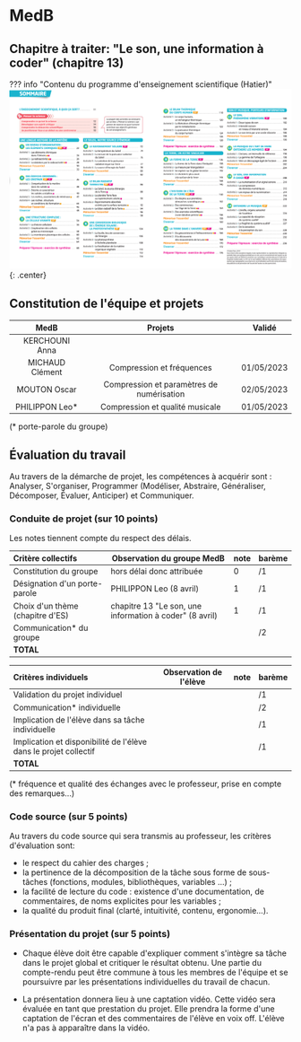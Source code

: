 # MedB

## Chapitre à traiter: "Le son, une information à coder" (chapitre 13)

??? info "Contenu du programme d'enseignement scientifique (Hatier)"
    ![image](data/sommaireES_Hatier.png){: .center}
    




## Constitution de l'équipe et projets


| MedB            | Projets                                   | Validé     |
|:---------------:|:-----------------------------------------:|------------|
| KERCHOUNI Anna  |                                           |            |
| MICHAUD Clément | Compression et fréquences                 | 01/05/2023 |
| MOUTON Oscar    | Compression et paramètres de numérisation | 02/05/2023 |
| PHILIPPON Leo*  | Compression et qualité musicale           | 01/05/2023 |

(* porte-parole du groupe)

## Évaluation du travail 

Au travers de la démarche de projet, les compétences à acquérir sont : Analyser, S'organiser, Programmer (Modéliser, Abstraire, Généraliser, Décomposer, Évaluer, Anticiper) et Communiquer.

### Conduite de projet (sur 10 points)

Les notes tiennent compte du respect des délais.

| Critère collectifs               | Observation du groupe MedB                              | note | barème |
|:---------------------------------|---------------------------------------------------------|------|--------|
| Constitution du groupe           | hors délai donc attribuée                               | 0    | /1     |
| Désignation d'un porte-parole    | PHILIPPON Leo (8 avril)                                 | 1    | /1     |
| Choix d'un thème (chapitre d'ES) | chapitre 13 "Le son, une information à coder" (8 avril) | 1    | /1     |
| Communication* du groupe         |                                                         |      | /2     |
| **TOTAL**                        |                                                         |      |        |

| Critères individuels                                             | Observation de l'élève | note | barème |
|:-----------------------------------------------------------------|------------------------|------|--------|
| Validation du projet individuel                                  |                        |      | /1     |
| Communication* individuelle                                      |                        |      | /2     |
| Implication de l'élève dans sa tâche individuelle                |                        |      | /1     |
| Implication et disponibilité de l'élève dans le projet collectif |                        |      | /1     |
| **TOTAL**                                                        |                        |      |        |


(* fréquence et qualité des échanges avec le professeur, prise en compte des remarques...)

### Code source (sur 5 points)
Au travers du code source qui sera transmis au professeur, les critères d'évaluation sont:

- le respect du cahier des charges ;
- la pertinence de la décomposition de la tâche sous forme de sous-tâches (fonctions, modules, bibliothèques, variables …) ;
- la facilité de lecture du code : existence d'une documentation, de commentaires, de noms explicites pour les variables ;
- la qualité du produit final (clarté, intuitivité, contenu, ergonomie...).

### Présentation du projet (sur 5 points)

- Chaque élève doit être capable d'expliquer comment s'intègre sa tâche dans le projet global et critiquer le résultat obtenu. Une partie du compte-rendu peut être commune à tous les membres de l'équipe et se poursuivre par les présentations individuelles du travail de chacun.

- La présentation donnera lieu à une captation vidéo. Cette vidéo sera évaluée en tant que prestation du projet. Elle prendra la forme d'une captation de l'écran et des commentaires de l'élève en voix off. L'élève n'a pas à apparaître dans la vidéo.
